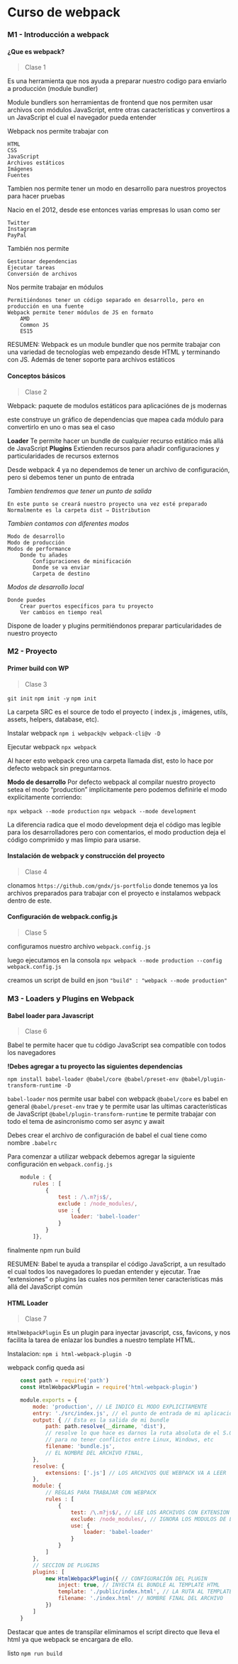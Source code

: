 # Curso de webpack

### M1 - Introducción a webpack

#### ¿Que es webpack?

 >Clase 1

Es una herramienta que nos ayuda a preparar nuestro codigo para enviarlo a producción (module bundler)

Module bundlers son herramientas de frontend que nos permiten usar archivos con módulos JavaScript, entre otras características y convertiros a un JavaScript el cual el navegador pueda entender

Webpack nos permite trabajar con

    HTML
    CSS
    JavaScript
    Archivos estáticos
    Imágenes
    Fuentes

Tambien nos permite tener un modo en desarrollo para nuestros proyectos para hacer pruebas

Nacio en el 2012, desde ese entonces varias empresas lo usan como ser

    Twitter
    Instagram
    PayPal

También nos permite

    Gestionar dependencias
    Ejecutar tareas
    Conversión de archivos

Nos permite trabajar en módulos

    Permitiéndonos tener un código separado en desarrollo, pero en producción en una fuente
    Webpack permite tener módulos de JS en formato
        AMD
        Common JS
        ES15

RESUMEN: Webpack es un module bundler que nos permite trabajar con una variedad de tecnologías web empezando desde HTML y terminando con JS. Además de tener soporte para archivos estáticos

#### Conceptos básicos

 >Clase 2

Webpack: paquete de modulos estáticos para aplicaciónes de js modernas

este construye un gráfico de dependencias que mapea cada módulo para convertirlo en uno o mas sea el caso

**Loader** Te permite hacer un bundle de cualquier recurso estático más allá de JavaScript
**Plugins** Extienden recursos para añadir configuraciones y particularidades de recursos externos

Desde webpack 4 ya no dependemos de tener un archivo de configuración, pero si debemos tener un punto de entrada

*Tambien tendremos que tener un punto de salida*

    En este punto se creará nuestro proyecto una vez esté preparado
    Normalmente es la carpeta dist ⇒ Distribution

*Tambien contamos con diferentes modos*

    Modo de desarrollo
    Modo de producción
    Modos de performance
        Donde tu añades
            Configuraciones de minificación
            Donde se va enviar
            Carpeta de destino

*Modos de desarrollo local*

    Donde puedes
        Crear puertos específicos para tu proyecto
        Ver cambios en tiempo real

Dispone de loader y plugins permitiéndonos preparar particularidades de nuestro proyecto

### M2 - Proyecto

#### Primer build con WP

 >Clase 3

`git init`
`npm init -y` <!-- con el indicativo -y nos da una configuración por defecto -->
`npm init`

La carpeta SRC es el source de todo el proyecto ( index.js , imágenes, utils, assets, helpers, database, etc).

Instalar webpack
`npm i webpack@v webpack-cli@v -D` <!-- Con el indicativo -D estipulamos que es una dependencia de desarrollo -->

Ejecutar webpack
`npx webpack`

Al hacer esto webpack creo una carpeta llamada dist, esto lo hace por defecto webpack sin preguntarnos.

**Modo de desarrollo**
Por defecto webpack al compilar nuestro proyecto setea el modo “production” implícitamente pero podemos definirle el modo explícitamente corriendo:

`npx webpack --mode production`
`npx webpack --mode development`

La diferencia radica que el modo development deja el código mas legible para los desarrolladores pero con comentarios, el modo production deja el código comprimido y mas limpio para usarse.

#### Instalación de webpack y construcción del proyecto

 >Clase 4

clonamos `https://github.com/gndx/js-portfolio` donde tenemos ya los archivos preparados para trabajar con el proyecto e instalamos webpack dentro de este.

#### Configuración de webpack.config.js

 >Clase 5

configuramos nuestro archivo 
`webpack.config.js` 

luego ejecutamos en la consola
`npx webpack --mode production --config webpack.config.js`

creamos un script de build en json
`"build" : "webpack --mode production"`

### M3 - Loaders y Plugins en Webpack

#### Babel loader para Javascript

 >Clase 6

Babel te permite hacer que tu código JavaScript sea compatible con todos los navegadores

**!Debes agregar a tu proyecto las siguientes dependencias**

`npm install babel-loader @babel/core @babel/preset-env @babel/plugin-transform-runtime -D`

`babel-loader` nos permite usar babel con webpack
`@babel/core` es babel en general
`@babel/preset-env` trae y te permite usar las ultimas características de JavaScript
`@babel/plugin-transform-runtime` te permite trabajar con todo el tema de asincronismo como ser async y await

Debes crear el archivo de configuración de babel el cual tiene como nombre `.babelrc`

Para comenzar a utilizar webpack debemos agregar la siguiente configuración en `webpack.config.js`

``` js 
    module : { 
        rules : [
            {
                test : /\.m?js$/,
                exclude : /node_modules/,
                use : {
                    loader: 'babel-loader'
                }
            }
        ]},
```

finalmente npm run build

RESUMEN: Babel te ayuda a transpilar el código JavaScript, a un resultado el cual todos los navegadores lo puedan entender y ejecutar. Trae “extensiones” o plugins las cuales nos permiten tener características más allá del JavaScript común

#### HTML Loader

 >Clase 7

`HtmlWebpackPlugin`
Es un plugin para inyectar javascript, css, favicons, y nos facilita la tarea de enlazar los bundles a nuestro template HTML.

Instalacion:
`npm i html-webpack-plugin -D`

webpack config queda asi
``` jsx
    const path = require('path')
    const HtmlWebpackPlugin = require('html-webpack-plugin')

    module.exports = {
        mode: 'production', // LE INDICO EL MODO EXPLICITAMENTE
        entry: './src/index.js', // el punto de entrada de mi aplicación
        output: { // Esta es la salida de mi bundle
            path: path.resolve(__dirname, 'dist'),
            // resolve lo que hace es darnos la ruta absoluta de el S.O hasta nuestro archivo
            // para no tener conflictos entre Linux, Windows, etc
            filename: 'bundle.js', 
            // EL NOMBRE DEL ARCHIVO FINAL,
        },
        resolve: {
            extensions: ['.js'] // LOS ARCHIVOS QUE WEBPACK VA A LEER
        },
        module: {
            // REGLAS PARA TRABAJAR CON WEBPACK
            rules : [
                {
                    test: /\.m?js$/, // LEE LOS ARCHIVOS CON EXTENSION .JS,
                    exclude: /node_modules/, // IGNORA LOS MODULOS DE LA CARPETA
                    use: {
                        loader: 'babel-loader'
                    }
                }
            ]
        },
        // SECCION DE PLUGINS
        plugins: [
            new HtmlWebpackPlugin({ // CONFIGURACIÓN DEL PLUGIN
                inject: true, // INYECTA EL BUNDLE AL TEMPLATE HTML
                template: './public/index.html', // LA RUTA AL TEMPLATE HTML
                filename: './index.html' // NOMBRE FINAL DEL ARCHIVO
            })
        ]
    }
```
Destacar que antes de transpilar eliminamos el script directo que lleva el html ya que webpack se encargara de ello.

listo
`npm run build`